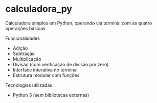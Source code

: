# calculadora_py
Calculadora simples em Python, operando via terminal com as quatro operações básicas

Funcionalidades

- Adição
- Subtração
- Multiplicação
- Divisão (com verificação de divisão por zero)
- Interface interativa no terminal
- Estrutura modular com funções

Tecnologias utilizadas

- Python 3 (sem bibliotecas externas)
